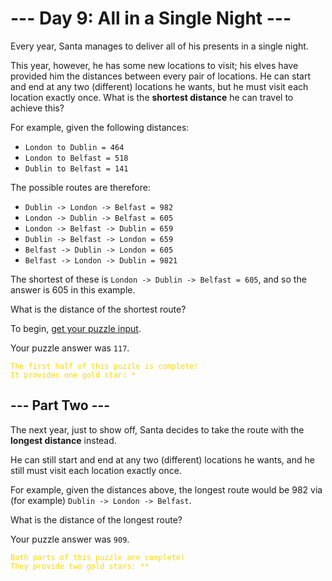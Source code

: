 # --- Day 9: All in a Single Night ---

Every year, Santa manages to deliver all of his presents in a single night.

This year, however, he has some new locations to visit; his elves have provided him the distances between every pair of
locations. He can start and end at any two (different) locations he wants, but he must visit each location exactly once.
What is the **shortest distance** he can travel to achieve this?

For example, given the following distances:

* `London to Dublin = 464`
* `London to Belfast = 518`
* `Dublin to Belfast = 141`

The possible routes are therefore:

* `Dublin -> London -> Belfast = 982`
* `London -> Dublin -> Belfast = 605`
* `London -> Belfast -> Dublin = 659`
* `Dublin -> Belfast -> London = 659`
* `Belfast -> Dublin -> London = 605`
* `Belfast -> London -> Dublin = 9821`

The shortest of these is `London -> Dublin -> Belfast = 605`, and so the answer is 605 in this example.

What is the distance of the shortest route?

To begin, [get your puzzle input](https://github.com/turczak/AoC2015/tree/main/src/main/resources/inputs/day09.txt).

Your puzzle answer was `117`.

<code style="color : gold">The first half of this puzzle is complete! It provides one gold star: *</code>

## --- Part Two ---

The next year, just to show off, Santa decides to take the route with the **longest distance** instead.

He can still start and end at any two (different) locations he wants, and he still must visit each location exactly
once.

For example, given the distances above, the longest route would be 982 via (for example) `Dublin -> London -> Belfast`.

What is the distance of the longest route?

Your puzzle answer was `909`.

<code style="color : gold">Both parts of this puzzle are complete! They provide two gold stars: **</code>
